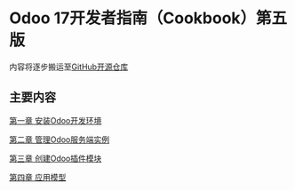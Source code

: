 # Odoo 17开发者指南（Cookbook）第五版

内容将逐步搬运至[GitHub开源仓库](https://github.com/iTranslateX)

## 主要内容

[第一章 安装Odoo开发环境](https://alanhou.org/odoo-17-installing-the-odoo-development-environment/)

[第二章 管理Odoo服务端实例](https://alanhou.org/odoo-17-managing-odoo-server-instances/)

[第三章 创建Odoo插件模块](https://alanhou.org/odoo-17-creating-odoo-add-on-modules/)

[第四章 应用模型](https://alanhou.org/odoo-17-application-models/)



